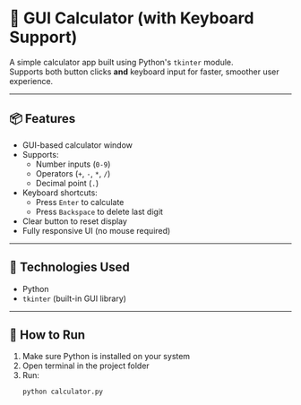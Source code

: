 # 🧮 GUI Calculator (with Keyboard Support)

A simple calculator app built using Python's `tkinter` module.  
Supports both button clicks **and** keyboard input for faster, smoother user experience.

---

## 📦 Features

- GUI-based calculator window
- Supports:
  - Number inputs (`0-9`)
  - Operators (`+`, `-`, `*`, `/`)
  - Decimal point (`.`)
- Keyboard shortcuts:
  - Press `Enter` to calculate
  - Press `Backspace` to delete last digit
- Clear button to reset display
- Fully responsive UI (no mouse required)

---

## 🧠 Technologies Used

- Python
- `tkinter` (built-in GUI library)

---

## 🚀 How to Run

1. Make sure Python is installed on your system
2. Open terminal in the project folder
3. Run:
   ```bash
   python calculator.py
